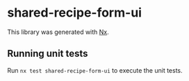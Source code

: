 # shared-recipe-form-ui

This library was generated with [Nx](https://nx.dev).

## Running unit tests

Run `nx test shared-recipe-form-ui` to execute the unit tests.
